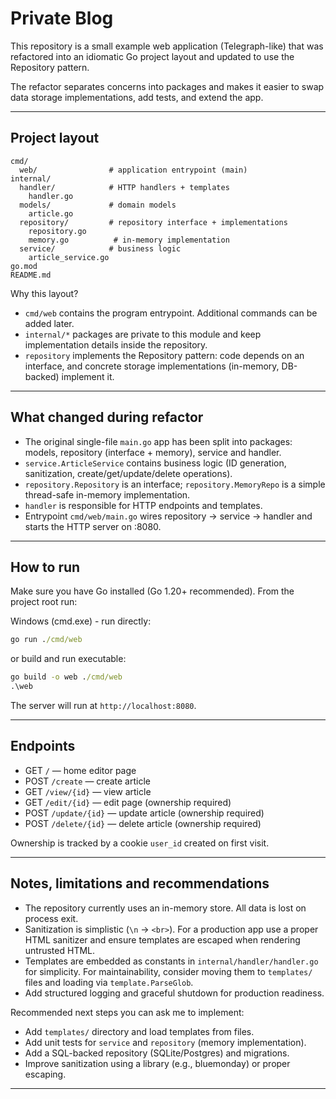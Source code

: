 # Private Blog

This repository is a small example web application (Telegraph-like) that was refactored into an idiomatic Go project layout and updated to use the Repository pattern.

The refactor separates concerns into packages and makes it easier to swap data storage implementations, add tests, and extend the app.

---

## Project layout

```
cmd/
  web/                # application entrypoint (main)
internal/
  handler/            # HTTP handlers + templates
    handler.go
  models/             # domain models
    article.go
  repository/         # repository interface + implementations
    repository.go
    memory.go          # in-memory implementation
  service/            # business logic
    article_service.go
go.mod
README.md
```

Why this layout?
- `cmd/web` contains the program entrypoint. Additional commands can be added later.
- `internal/*` packages are private to this module and keep implementation details inside the repository.
- `repository` implements the Repository pattern: code depends on an interface, and concrete storage implementations (in-memory, DB-backed) implement it.

---

## What changed during refactor

- The original single-file `main.go` app has been split into packages: models, repository (interface + memory), service and handler.
- `service.ArticleService` contains business logic (ID generation, sanitization, create/get/update/delete operations).
- `repository.Repository` is an interface; `repository.MemoryRepo` is a simple thread-safe in-memory implementation.
- `handler` is responsible for HTTP endpoints and templates.
- Entrypoint `cmd/web/main.go` wires repository -> service -> handler and starts the HTTP server on :8080.

---

## How to run

Make sure you have Go installed (Go 1.20+ recommended). From the project root run:

Windows (cmd.exe) - run directly:

```cmd
go run ./cmd/web
```

or build and run executable:

```cmd
go build -o web ./cmd/web
.\web
```

The server will run at `http://localhost:8080`.

---

## Endpoints

- GET `/` — home editor page
- POST `/create` — create article
- GET `/view/{id}` — view article
- GET `/edit/{id}` — edit page (ownership required)
- POST `/update/{id}` — update article (ownership required)
- POST `/delete/{id}` — delete article (ownership required)

Ownership is tracked by a cookie `user_id` created on first visit.

---

## Notes, limitations and recommendations

- The repository currently uses an in-memory store. All data is lost on process exit.
- Sanitization is simplistic (`\n` -> `<br>`). For a production app use a proper HTML sanitizer and ensure templates are escaped when rendering untrusted HTML.
- Templates are embedded as constants in `internal/handler/handler.go` for simplicity. For maintainability, consider moving them to `templates/` files and loading via `template.ParseGlob`.
- Add structured logging and graceful shutdown for production readiness.

Recommended next steps you can ask me to implement:
- Add `templates/` directory and load templates from files.
- Add unit tests for `service` and `repository` (memory implementation).
- Add a SQL-backed repository (SQLite/Postgres) and migrations.
- Improve sanitization using a library (e.g., bluemonday) or proper escaping.

---
